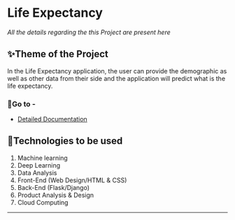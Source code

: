 # Life Expectancy
*All the details regarding the this  Project are present here*

## ✨Theme of the Project
In the Life Expectancy application, the user can provide the demographic as well as other data from their side and the application will predict what is the life expectancy.


### 🔑Go to - 
- [Detailed Documentation](https://heyzine.com/flip-book/1a34b8c4bf.html)

## 📡Technologies to be used 
1. Machine learning
2. Deep Learning
3. Data Analysis
4. Front-End (Web Design/HTML & CSS)
5. Back-End (Flask/Django)
6. Product Analysis & Design
7. Cloud Computing
-----------------------------------------------------------------------------------------------------------------------------------------------------------
